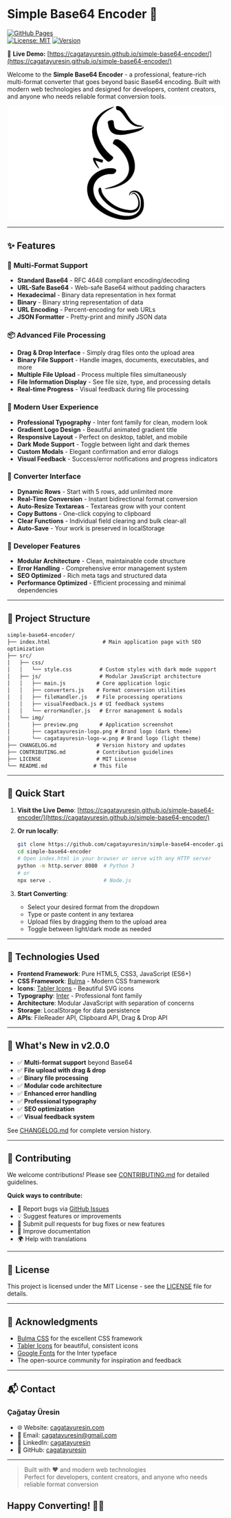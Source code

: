 # Simple Base64 Encoder 🚀

[![GitHub Pages](https://img.shields.io/badge/GitHub%20Pages-Active-green)](https://cagatayuresin.github.io/simple-base64-encoder/)  
[![License: MIT](https://img.shields.io/badge/License-MIT-yellow.svg)](https://opensource.org/licenses/MIT)
[![Version](https://img.shields.io/badge/Version-2.0.0-blue.svg)](https://github.com/cagatayuresin/simple-base64-encoder)

🔗 **Live Demo:** [https://cagatayuresin.github.io/simple-base64-encoder/](https://cagatayuresin.github.io/simple-base64-encoder/)

Welcome to the **Simple Base64 Encoder** - a professional, feature-rich multi-format converter that goes beyond basic Base64 encoding. Built with modern web technologies and designed for developers, content creators, and anyone who needs reliable format conversion tools.

![Preview](src/img/preview.png)

---

## ✨ Features

### 🔄 **Multi-Format Support**

- **Standard Base64** - RFC 4648 compliant encoding/decoding
- **URL-Safe Base64** - Web-safe Base64 without padding characters
- **Hexadecimal** - Binary data representation in hex format
- **Binary** - Binary string representation of data
- **URL Encoding** - Percent-encoding for web URLs
- **JSON Formatter** - Pretty-print and minify JSON data

### 📦 **Advanced File Processing**

- **Drag & Drop Interface** - Simply drag files onto the upload area
- **Binary File Support** - Handle images, documents, executables, and more
- **Multiple File Upload** - Process multiple files simultaneously
- **File Information Display** - See file size, type, and processing details
- **Real-time Progress** - Visual feedback during file processing

### 🎨 **Modern User Experience**

- **Professional Typography** - Inter font family for clean, modern look
- **Gradient Logo Design** - Beautiful animated gradient title
- **Responsive Layout** - Perfect on desktop, tablet, and mobile
- **Dark Mode Support** - Toggle between light and dark themes
- **Custom Modals** - Elegant confirmation and error dialogs
- **Visual Feedback** - Success/error notifications and progress indicators

### 🧮 **Converter Interface**

- **Dynamic Rows** - Start with 5 rows, add unlimited more
- **Real-Time Conversion** - Instant bidirectional format conversion
- **Auto-Resize Textareas** - Textareas grow with your content
- **Copy Buttons** - One-click copying to clipboard
- **Clear Functions** - Individual field clearing and bulk clear-all
- **Auto-Save** - Your work is preserved in localStorage

### 🔧 **Developer Features**

- **Modular Architecture** - Clean, maintainable code structure
- **Error Handling** - Comprehensive error management system
- **SEO Optimized** - Rich meta tags and structured data
- **Performance Optimized** - Efficient processing and minimal dependencies

---

## 📁 Project Structure

```plaintext
simple-base64-encoder/
├── index.html                 # Main application page with SEO optimization
├── src/
│   ├── css/
│   │   └── style.css         # Custom styles with dark mode support
│   ├── js/                   # Modular JavaScript architecture
│   │   ├── main.js          # Core application logic
│   │   ├── converters.js    # Format conversion utilities
│   │   ├── fileHandler.js   # File processing operations
│   │   ├── visualFeedback.js # UI feedback systems
│   │   └── errorHandler.js   # Error management & modals
│   └── img/
│       ├── preview.png       # Application screenshot
│       ├── cagatayuresin-logo.png # Brand logo (dark theme)
│       └── cagatayuresin-logo-w.png # Brand logo (light theme)
├── CHANGELOG.md             # Version history and updates
├── CONTRIBUTING.md          # Contribution guidelines
├── LICENSE                  # MIT License
└── README.md               # This file
```

---

## 🚀 Quick Start

1. **Visit the Live Demo**: [https://cagatayuresin.github.io/simple-base64-encoder/](https://cagatayuresin.github.io/simple-base64-encoder/)

2. **Or run locally**:

   ```bash
   git clone https://github.com/cagatayuresin/simple-base64-encoder.git
   cd simple-base64-encoder
   # Open index.html in your browser or serve with any HTTP server
   python -m http.server 8080  # Python 3
   # or
   npx serve .                 # Node.js
   ```

3. **Start Converting**:
   - Select your desired format from the dropdown
   - Type or paste content in any textarea
   - Upload files by dragging them to the upload area
   - Toggle between light/dark mode as needed

---

## 🧠 Technologies Used

- **Frontend Framework**: Pure HTML5, CSS3, JavaScript (ES6+)
- **CSS Framework**: [Bulma](https://bulma.io/) - Modern CSS framework
- **Icons**: [Tabler Icons](https://tabler-icons.io/) - Beautiful SVG icons
- **Typography**: [Inter](https://fonts.google.com/specimen/Inter) - Professional font family
- **Architecture**: Modular JavaScript with separation of concerns
- **Storage**: LocalStorage for data persistence
- **APIs**: FileReader API, Clipboard API, Drag & Drop API

---

## 🌟 What's New in v2.0.0

- ✅ **Multi-format support** beyond Base64
- ✅ **File upload with drag & drop**
- ✅ **Binary file processing**
- ✅ **Modular code architecture**
- ✅ **Enhanced error handling**
- ✅ **Professional typography**
- ✅ **SEO optimization**
- ✅ **Visual feedback system**

See [CHANGELOG.md](CHANGELOG.md) for complete version history.

---

## 🤝 Contributing

We welcome contributions! Please see [CONTRIBUTING.md](CONTRIBUTING.md) for detailed guidelines.

**Quick ways to contribute:**

- 🐛 Report bugs via [GitHub Issues](https://github.com/cagatayuresin/simple-base64-encoder/issues)
- 💡 Suggest features or improvements
- 🔧 Submit pull requests for bug fixes or new features
- 📖 Improve documentation
- 🌍 Help with translations

---

## 📜 License

This project is licensed under the MIT License - see the [LICENSE](LICENSE) file for details.

---

## 🙏 Acknowledgments

- [Bulma CSS](https://bulma.io/) for the excellent CSS framework
- [Tabler Icons](https://tabler-icons.io/) for beautiful, consistent icons
- [Google Fonts](https://fonts.google.com/) for the Inter typeface
- The open-source community for inspiration and feedback

---

## 📬 Contact

### Çağatay Üresin

- 🌐 Website: [cagatayuresin.com](https://cagatayuresin.me)
- 📧 Email: <cagatayuresin@gmail.com>
- 💼 LinkedIn: [cagatayuresin](https://linkedin.com/in/cagatayuresin)
- 🐙 GitHub: [cagatayuresin](https://github.com/cagatayuresin)

---

> Built with ❤️ and modern web technologies  
> Perfect for developers, content creators, and anyone who needs reliable format conversion

## Happy Converting! 🎯✨
